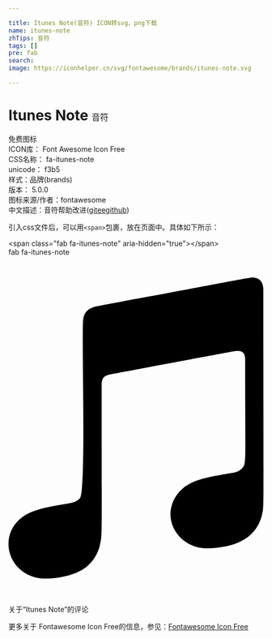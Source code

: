 ```yaml
---

title: Itunes Note(音符) ICON转svg、png下载
name: itunes-note
zhTips: 音符
tags: []
pre: fab
search: 
image: https://iconhelper.cn/svg/fontawesome/brands/itunes-note.svg

---
```


# Itunes Note  <small style="font-size: 60%;font-weight: 100">音符</small>


<div class="detail-page">
<p>
<span><span class="badge-success badge">免费图标</span> </span>
<br/>
<span>
ICON库：
<span class="badge-secondary badge">Font Awesome Icon Free</span> 
</span>
<br/>
<span>
CSS名称：
<span class="badge-secondary badge">fa-itunes-note</span> 
</span>
<br/>
<span>
unicode：
<span class="badge-secondary badge">f3b5</span> 
<copy-btn content='f3b5' btn-title=""></copy-btn>
<copy-btn :content='String.fromCodePoint(parseInt("f3b5", 16))' btn-title="复制U"></copy-btn>
</span><br/><span>样式：<span class="badge-light badge">品牌(brands)</span></span>
<br/>
<span>
版本：
<span class="badge-secondary badge">5.0.0</span> 
</span>
<br/>
<span>图标来源/作者：<span class="badge-light badge">fontawesome</span></span> 
<br/>
<span class="zh-detail">中文描述：<span class="badge-primary badge">音符</span><span class="help-link"><span>帮助改进</span>(<a href="https://gitee.com/liuwave/icon-helper/edit/master/json/fontawesome/brands/itunes-note.json" target="_blank" rel="noopener noreferrer">gitee</a><a href="https://github.com/liuwave/icon-helper/edit/master/json/fontawesome/brands/itunes-note.json" target="_blank" rel="noopener noreferrer">github</a></span>)</span><br/>
</p>
</div>
<div class="alert alert-dark">
  <i class="fab fa-itunes-note fa-xs"></i>
  <i class="fab fa-itunes-note fa-sm"></i>
  <i class="fab fa-itunes-note fa-lg"></i>
  <i class="fab fa-itunes-note fa-2x"></i>
  <i class="fab fa-itunes-note fa-3x"></i>
  <i class="fab fa-itunes-note fa-5x"></i>
  <i class="fab fa-itunes-note fa-7x"></i>
</div>
<div>
  <p>引入css文件后，可以用<code>&lt;span&gt;</code>包裹，放在页面中。具体如下所示：    
  </p>
  <div class="alert alert-primary" style="font-size: 14px">
    &lt;span class="fab fa-itunes-note" aria-hidden="true"&gt;&lt;/span&gt;
    <copy-btn content='<span class="fab fa-itunes-note" aria-hidden="true"></span>'></copy-btn>
  </div>
  <div class="alert alert-secondary">
    <i class="fab fa-itunes-note"
    style="font-size: 24px"
    aria-hidden="true"></i> fab fa-itunes-note
    <copy-btn content="fab fa-itunes-note" btn-title="复制图标名称"></copy-btn>
  </div>
</div>
<div id="svg" class="svg-wrap">
<svg xmlns="http://www.w3.org/2000/svg" viewBox="0 0 384 512"><path d="M381.9 388.2c-6.4 27.4-27.2 42.8-55.1 48-24.5 4.5-44.9 5.6-64.5-10.2-23.9-20.1-24.2-53.4-2.7-74.4 17-16.2 40.9-19.5 76.8-25.8 6-1.1 11.2-2.5 15.6-7.4 6.4-7.2 4.4-4.1 4.4-163.2 0-11.2-5.5-14.3-17-12.3-8.2 1.4-185.7 34.6-185.7 34.6-10.2 2.2-13.4 5.2-13.4 16.7 0 234.7 1.1 223.9-2.5 239.5-4.2 18.2-15.4 31.9-30.2 39.5-16.8 9.3-47.2 13.4-63.4 10.4-43.2-8.1-58.4-58-29.1-86.6 17-16.2 40.9-19.5 76.8-25.8 6-1.1 11.2-2.5 15.6-7.4 10.1-11.5 1.8-256.6 5.2-270.2.8-5.2 3-9.6 7.1-12.9 4.2-3.5 11.8-5.5 13.4-5.5 204-38.2 228.9-43.1 232.4-43.1 11.5-.8 18.1 6 18.1 17.6.2 344.5 1.1 326-1.8 338.5z"/></svg>
</div>
<detail full-name='fa-itunes-note'></detail>

<Vssue title="关于“Itunes Note”的评论" >关于“Itunes Note”的评论</Vssue>
    
<div><p>更多关于  Fontawesome Icon Free的信息，参见：<a target="_blank" href="https://iconhelper.cn/fontawesome.html">Fontawesome Icon Free</a>
</p></div>
